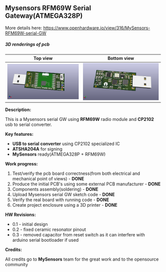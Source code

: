 ## Mysensors RFM69W Serial Gateway(ATMEGA328P)
More details here: https://www.openhardware.io/view/316/MySensors-RFM69W-serial-GW

##### 3D renderings of pcb

Top view | Bottom view
------------ | -------------
![Alt text](3d/renderings/serial_gw_top.png?raw=true "top view") | ![Alt text](3d/renderings/serial_gw_bottom.png?raw=true "bottom view")



**Description:**

This is a Mysensors serial GW using **RFM69W** radio module and **CP2102** usb to serial converter. 

**Key features:**

 - **USB to serial converter** using CP2102 specialized IC
 - **ATSHA204A** for signing
 - **MySensors** ready(ATMEGA328P + RFM69W)

**Work progress:**
 1. Test/verify the pcb board correctness(from both electrical and mechanical point of views) - **DONE**
 2. Produce the initial PCB's using some external PCB manufacturer - **DONE**
 3. Components assembly(soldering) - **DONE**
 4. Upload Mysensors serial GW sketch code - **DONE**
 5. Verify the real board with running code - **DONE**
 6. Create project enclosure using a 3D printer - **DONE**

**HW Revisions:**
 - 0.1 - initial design
 - 0.2 - fixed ceramic resonator pinout
 - 0.3 - removed capacitor from reset switch as it can interfere with arduino serial bootloader if used

**Credits:**
  
  All credits go to **MySensors** team for the great work and to the opensource community
